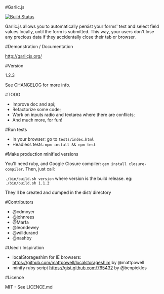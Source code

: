 #Garlic.js

[![Build Status](https://secure.travis-ci.org/guillaumepotier/Garlic.js.png?branch=master)](https://travis-ci.org/guillaumepotier/Garlic.js)

Garlic.js allows you to automatically persist your forms' text and select field values locally, until the form is submitted. This way, your users don't lose any precious data if they accidentally close their tab or browser.

#Demonstration / Documentation

http://garlicjs.org/

#Version

1.2.3

See CHANGELOG for more info.

#TODO

* Improve doc and api;
* Refactorize some code;
* Work on inputs radio and textarea where there are conflicts;
* And much more, for fun!

#Run tests

* In your browser: go to `tests/index.html`
* Headless tests: `npm install && npm test`

#Make production minified versions

You'll need ruby, and Google Closure compiler: `gem install closure-compiler`. Then, just call:

`./bin/build.sh version` where version is the build release. eg: `./bin/build.sh 1.1.2`

They'll be created and dumped in the dist/ directory

#Contributors

* @cdmoyer
* @johnrees
* @Marfa
* @leondewey
* @willdurand
* @nashby

#Used / Inspiration

* localStorageshim for IE browsers: https://github.com/mattpowell/localstorageshim by @mattpowell
* minify ruby script https://gist.github.com/765432 by @benpickles

#Licence

MIT - See LICENCE.md
